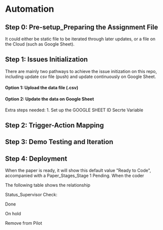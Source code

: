 # Automation

## Step 0: Pre-setup_Preparing the Assignment File

It could either be static file to be iterated through later updates, or a file on the Cloud (such as Google Sheet). 

## Step 1: Issues Initialization

There are mainly two pathways to achieve the issue initization on this repo, including update csv file (push) and update continuously on Google Sheet.

#### Option 1: Upload the data file (.csv) 

#### Option 2: Update the data on Google Sheet

Extra steps needed: 1. Set up the GOOGLE SHEET ID Secrte Variable

## Step 2: Trigger-Action Mapping

## Step 3: Demo Testing and Iteration

## Step 4: Deployment

When the paper is ready, it will show this default value "Ready to Code", accompanied with a Paper_Stages_Stage 1 Pending. <Event> 
When the coder 

The following table shows the relationship 


Status_Supervisor Check: 




Done


On hold


Remove from Pilot



